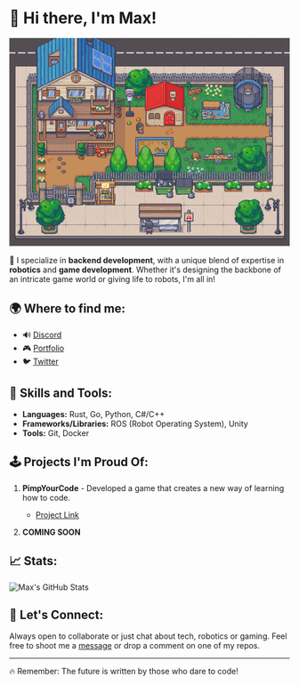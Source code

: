 # 👋 Hi there, I'm Max!

![Banner](banner.gif)

🔧 I specialize in **backend development**, with a unique blend of expertise in **robotics** and **game development**. Whether it's designing the backbone of an intricate game world or giving life to robots, I'm all in!

## 🌍 Where to find me:

- 🔊 [Discord](https://discordapp.com/users/max_ln)
- 🎮 [Portfolio](https://pimpyourcode.store)
- 🐦 [Twitter](https://x.com/Velt_pyc)

## 🚀 Skills and Tools:

- **Languages:** Rust, Go, Python, C#/C++
- **Frameworks/Libraries:** ROS (Robot Operating System), Unity
- **Tools:** Git, Docker

## 🕹 Projects I'm Proud Of:

1. **PimpYourCode** - Developed a game that creates a new way of learning how to code.
    - [Project Link](https://pimpyourcode.store)
   
2. **COMING SOON**

## 📈 Stats:

![Max's GitHub Stats](https://github-readme-stats.vercel.app/api?username=Velt1&show_icons=true&hide_title=true&count_private=true&include_all_commits=true)

## 💬 Let's Connect:

Always open to collaborate or just chat about tech, robotics or gaming. Feel free to shoot me a [message](mailto:web@pimpyourcode.com) or drop a comment on one of my repos.

---
🔥 Remember: The future is written by those who dare to code!
